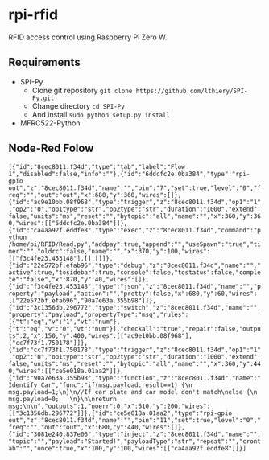 # rpi-rfid
RFID access control using Raspberry Pi Zero W.

## Requirements
* SPI-Py
	* Clone git repository
		`git clone https://github.com/lthiery/SPI-Py.git`
	* Change directory
		`cd SPI-Py`
	* And install
		`sudo python setup.py install`
* MFRC522-Python


## Node-Red Folow

`[{"id":"8cec8011.f34d","type":"tab","label":"Flow 1","disabled":false,"info":""},{"id":"6ddcfc2e.0ba384","type":"rpi-gpio out","z":"8cec8011.f34d","name":"","pin":"7","set":true,"level":"0","freq":"","out":"out","x":680,"y":360,"wires":[]},{"id":"ac9e10bb.08f968","type":"trigger","z":"8cec8011.f34d","op1":"1","op2":"0","op1type":"str","op2type":"str","duration":"1000","extend":false,"units":"ms","reset":"","bytopic":"all","name":"","x":360,"y":360,"wires":[["6ddcfc2e.0ba384"]]},{"id":"ca4aa92f.eddfe8","type":"exec","z":"8cec8011.f34d","command":"python /home/pi/RFID/Read.py","addpay":true,"append":"","useSpawn":"true","timer":"","oldrc":false,"name":"","x":370,"y":100,"wires":[["f3c4fe23.453148"],[],[]]},{"id":"22e572bf.efab96","type":"debug","z":"8cec8011.f34d","name":"","active":true,"tosidebar":true,"console":false,"tostatus":false,"complete":"false","x":870,"y":40,"wires":[]},{"id":"f3c4fe23.453148","type":"json","z":"8cec8011.f34d","name":"","property":"payload","action":"","pretty":false,"x":680,"y":60,"wires":[["22e572bf.efab96","90a7e63a.355b98"]]},{"id":"3c1356db.296772","type":"switch","z":"8cec8011.f34d","name":"","property":"payload","propertyType":"msg","rules":[{"t":"eq","v":"1","vt":"num"},{"t":"eq","v":"0","vt":"num"}],"checkall":"true","repair":false,"outputs":2,"x":150,"y":400,"wires":[["ac9e10bb.08f968"],["cc7f73f1.750178"]]},{"id":"cc7f73f1.750178","type":"trigger","z":"8cec8011.f34d","op1":"1","op2":"0","op1type":"str","op2type":"str","duration":"1000","extend":false,"units":"ms","reset":"","bytopic":"all","name":"","x":360,"y":440,"wires":[["ce5e018a.01aa2"]]},{"id":"90a7e63a.355b98","type":"function","z":"8cec8011.f34d","name":"Identify Car","func":"if(msg.payload.result==1) {\n    msg.payload=1;\n}\n//If car plate and car model don't match\nelse {\n    msg.payload=0;   \n}\n\nreturn msg;\n\n","outputs":1,"noerr":0,"x":610,"y":200,"wires":[["3c1356db.296772"]]},{"id":"ce5e018a.01aa2","type":"rpi-gpio out","z":"8cec8011.f34d","name":"","pin":"11","set":true,"level":"0","freq":"","out":"out","x":680,"y":440,"wires":[]},{"id":"3081e240.837e06","type":"inject","z":"8cec8011.f34d","name":"","topic":"","payload":"Started!","payloadType":"str","repeat":"","crontab":"","once":true,"x":100,"y":100,"wires":[["ca4aa92f.eddfe8"]]}]`
